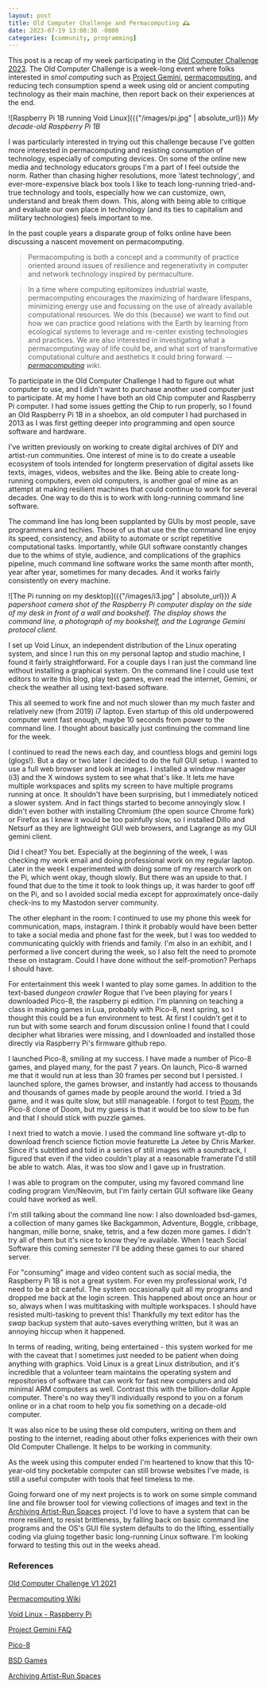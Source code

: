 ```yaml
---
layout: post
title: Old Computer Challenge and Permacomputing 🕰️
date: 2023-07-19 13:00:30 -0800
categories: [community, programming]
---
```



This post is a recap of my week participating in the [Old Computer Challenge 2023](https://dataswamp.org/~solene/2023-06-04-old-computer-challenge-v3.html). The Old Computer Challenge is a week-long event where folks interested in *smol computing* such as [Project Gemini](https://gemini.circumlunar.space/), [permacomputing](https://permacomputing.net/), and reducing tech consumption spend a week using old or ancient computing technology as their main machine, then report back on their experiences at the end.

![Raspberry Pi 1B running Void Linux]({{"/images/pi.jpg" | absolute_url}})
*My decade-old Raspberry Pi 1B*  

I was particularly interested in trying out this challenge because I've gotten more interested in permacomputing and resisting consumption of technology, especially of computing devices. On some of the online new media and technology educators groups I'm a part of I feel outside the norm. Rather than chasing higher resolutions, more 'latest technology', and ever-more-expensive black box tools I like to teach long-running tried-and-true technology and tools, especially how we can customize, own, understand and break them down. This, along with being able to critique and evaluate our own place in technology (and its ties to capitalism and military technologies) feels important to me. 

In the past couple years a disparate group of folks online have been discussing a nascent movement on permacomputing.

> Permacomputing is both a concept and a community of practice oriented around issues of resilience and regenerativity in computer and network technology inspired by permaculture.

> In a time where computing epitomizes industrial waste, permacomputing encourages the maximizing of hardware lifespans, minimizing energy use and focussing on the use of already available computational resources. We do this {because} we want to find out how we can practice good relations with the Earth by learning from ecological systems to leverage and re-center existing technologies and practices. We are also interested in investigating what a permacomputing way of life could be, and what sort of transformative computational culture and aesthetics it could bring forward. *--[permacomputing](https://permacomputing.net/) wiki*.

To participate in the Old Computer Challenge I had to figure out what computer to use, and I didn't want to purchase another used computer just to participate. At my home I have both an old Chip computer and Raspberry Pi computer. I had some issues getting the Chip to run properly, so I found an Old Raspberry Pi 1B in a shoebox, an old computer I had purchased in 2013 as I was first getting deeper into programming and open source software and hardware. 

I've written previously on working to create digital archives of DIY and artist-run communities. One interest of mine is to do create a useable ecosystem of tools intended for longterm preservation of digital assets like texts, images, videos, websites and the like. Being able to create long-running computers, even old computers, is another goal of mine as an attempt at making resilient machines that could continue to work for several decades. One way to do this is to work with long-running command line software. 

The command line has long been supplanted by GUIs by most people, save programmers and techies. Those of us that use the the command line enjoy its speed, consistency, and ability to automate or script repetitive computational tasks. Importantly, while GUI software constantly changes due to the whims of style, audience, and complications of the graphics pipeline, much command line software works the same month after month, year after year, sometimes for many decades. And it works fairly consistently on every machine.

![The Pi running on my desktop]({{"/images/i3.jpg" | absolute_url}})
*A papershoot camera shot of the Raspberry Pi computer display on the side of my desk in front of a wall and bookshelf. The display shows the command line, a photograph of my bookshelf, and the Lagrange Gemini protocol client.*  

I set up Void Linux, an independent distribution of the Linux operating system, and since I run this on my personal laptop and studio machine, I found it fairly straightforward. For a couple days I ran just the command line without installing a graphical system. On the command line I could use text editors to write this blog, play text games, even read the internet, Gemini, or check the weather all using text-based software. 

This all seemed to work fine and not much slower than my much faster and relatively new (from 2019) i7 laptop. Even startup of this old underpowered computer went fast enough, maybe 10 seconds from power to the command line. I thought about basically just continuing the command line for the week. 

I continued to read the news each day, and countless blogs and gemini logs (glogs!). But a day or two later I decided to do the full GUI setup. I wanted to use a full web browser and look at images. I installed a window manager (i3) and the X windows system to see what that's like. It lets me have multiple workspaces and splits my screen to have multiple programs running at once. It shouldn't have been surprising, but I immediately noticed a slower system. And in fact things started to become annoyingly slow. I didn't even bother with installing Chromium (the open source Chrome fork) or Firefox as I knew it would be too painfully slow, so I installed Dillo and Netsurf as they are lightweight GUI web browsers, and Lagrange as my GUI gemini client.

Did I cheat? You bet. Especially at the beginning of the week, I was checking my work email and doing professional work on my regular laptop. Later in the week I experimented with doing some of my research work on the Pi, which went okay, though slowly. But there was an upside to that. I found that due to the time it took to look things up, it was harder to goof off on the Pi, and so I avoided social media except for approximately once-daily check-ins to my Mastodon server community. 

The other elephant in the room: I continued to use my phone this week for communication, maps, instagram. I think it probably would have been better to take a social media  and phone fast for the week, but I was too wedded to communicating quickly with friends and family. I'm also in an exhibit, and I performed a live concert during the week, so I also felt the need to promote these on instagram. Could I have done without the self-promotion? Perhaps I should have.

For entertainment this week I wanted to play some games. In addition to the text-based *dungeon crawler* Rogue that I've been playing for years I downloaded Pico-8, the raspberry pi edition. I'm planning on teaching a class in making games in Lua, probably with Pico-8, next spring, so I thought this could be a fun environment to test. At first I couldn't get it to run but with some search and forum discussion online I found that I could decipher what libraries were missing, and I downloaded and installed those directly via Raspberry Pi's firmware github repo.

I launched Pico-8, smiling at my success. I have made a number of Pico-8 games, and played many, for the past 7 years. On launch, Pico-8 warned me that it would run at less than 30 frames per second but I persisted. I launched splore, the games browser, and instantly had access to thousands and thousands of games made by people around the world. I tried a 3d game, and it was quite slow, but still manageable. I forgot to test [Poom](https://freds72.itch.io/poom), the Pico-8 clone of Doom, but my guess is that it would be too slow to be fun and that I should stick with puzzle games.

I next tried to watch a movie. I used the command line software yt-dlp to download french science fiction movie featurette La Jetee by Chris Marker. Since it's subtitled and told in a series of still images with a soundtrack, I figured that even if the video couldn't play at a reasonable framerate I'd still be able to watch. Alas, it was too slow and I gave up in frustration.

I was able to program on the computer, using my favored command line coding program Vim/Neovim, but I'm fairly certain GUI software like Geany could have worked as well.

I'm still talking about the command line now: I also downloaded bsd-games, a collection of many games like Backgammon, Adventure, Boggle, cribbage, hangman, mille borne, snake, tetris, and a few dozen more games. I didn't try all of them but it's nice to know they're available. When I teach Social Software this coming semester I'll be adding these games to our shared server.

For "consuming" image and video content such as social media, the Raspberry Pi 1B is not a great system. For even my professional work, I'd need to be a bit careful. The system occasionally quit all my programs and dropped me back at the login screen. This happened about once an hour or so, always when I was multitasking with multiple workspaces. I should have resisted multi-tasking to prevent this! Thankfully my text editor has the *swap* backup system that auto-saves everything written, but it was an annoying hiccup when it happened.

In terms of reading, writing, being entertained - this system worked for me with the caveat that I sometimes just needed to be patient when doing anything with graphics. Void Linux is a great Linux distribution, and it's incredible that a volunteer team maintains the operating system and repositories of software that can work for fast new computers and old minimal ARM computers as well. Contrast this with the billion-dollar Apple computer. There's no way they'll individually respond to you on a forum online or in a chat room to help you fix something on a decade-old computer. 

It was also nice to be using these old computers, writing on them and posting to the internet, reading about other folks experiences with their own Old Computer Challenge. It helps to be working in community.

As the week using this computer ended I'm heartened to know that this 10-year-old tiny pocketable computer can still browse websites I've made, is still a useful computer with tools that feel timeless to me.

Going forward one of my next projects is to work on some simple command line and file browser tool for viewing collections of images and text in the [Archiving Artist-Run Spaces](https://leetusman.com/archiving-artist-spaces/) project. I'd love to have a system that can be more resilient, to resist brittleness, by falling back on basic command line programs and the OS's GUI file system defaults to do the lifting, essentially coding via gluing together basic long-running Linux software. I'm looking forward to testing this out in the weeks ahead.

### References

[Old Computer Challenge V1 2021](https://dataswamp.org/~solene/2021-07-07-old-computer-challenge.html)

[Permacomputing Wiki](https://permacomputing.net/)

[Void Linux - Raspberry Pi](https://docs.voidlinux.org/installation/guides/arm-devices/platforms.html)

[Project Gemini FAQ](https://gemini.circumlunar.space/docs/faq.gmi)

[Pico-8](https://www.lexaloffle.com/pico-8.php)

[BSD Games](https://wiki.linuxquestions.org/wiki/BSD_games)

[Archiving Artist-Run Spaces](https://leetusman.com/archiving-artist-spaces/)
